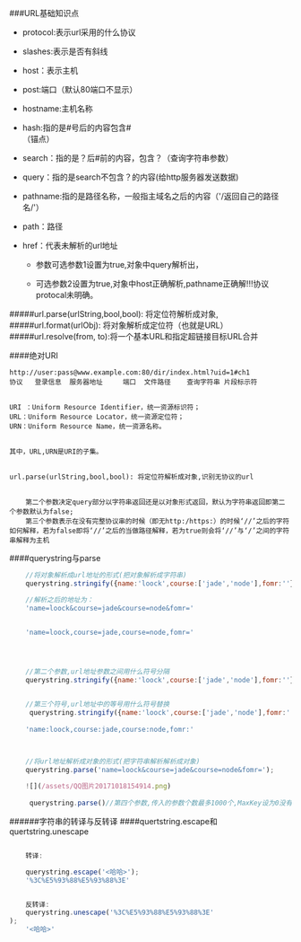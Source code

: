 ###URL基础知识点

* protocol:表示url采用的什么协议

* slashes:表示是否有斜线

* host：表示主机
    
* post:端口（默认80端口不显示）
    
* hostname:主机名称

* hash:指的是#号后的内容包含#<br>（锚点）

* search：指的是？后#前的内容，包含？（查询字符串参数）

* query：指的是search不包含？的内容(给http服务器发送数据)

* pathname:指的是路径名称，一般指主域名之后的内容（'/返回自己的路径名/'）

* path：路径

* href：代表未解析的url地址

    * 参数可选参数1设置为true,对象中query解析出，
        
    * 可选参数2设置为true,对象中host正确解析,pathname正确解!!!协议protocal未明确。
  
#####url.parse(urlString,bool,bool): 将定位符解析成对象,
#####url.format(urlObj): 将对象解析成定位符（也就是URL）
#####url.resolve(from, to):将一个基本URL和指定超链接目标URL合并


####绝对URI

    http://user:pass@www.example.com:80/dir/index.html?uid=1#ch1
    协议   登录信息  服务器地址     端口  文件路径    查询字符串 片段标示符

    
    URI ：Uniform Resource Identifier，统一资源标识符；
    URL：Uniform Resource Locator，统一资源定位符；
    URN：Uniform Resource Name，统一资源名称。


    其中，URL,URN是URI的子集。


    url.parse(urlString,bool,bool): 将定位符解析成对象,识别无协议的url


        第二个参数决定query部分以字符串返回还是以对象形式返回，默认为字符串返回即第二个参数默认为false;
        第三个参数表示在没有完整协议串的时候（即无http:/https:）的时候‘//’之后的字符如何解释，若为false即将‘//’之后的当做路径解释，若为true则会将‘//’与‘/’之间的字符串解释为主机





####querystring与parse

```js
    //将对象解析成url地址的形式(把对象解析成字符串)
    querystring.stringify({name:'loock',course:['jade','node'],fomr:''});

    //解析之后的地址为：
    'name=loock&course=jade&course=node&fomr='


    'name=loock,course=jade,course=node,fomr='




    //第二个参数,url地址参数之间用什么符号分隔
    querystring.stringify({name:'loock',course:['jade','node'],fomr:''},',');


    //第三个符号,url地址中的等号用什么符号替换
     querystring.stringify({name:'loock',course:['jade','node'],fomr:''},',',':')
    
    'name:loock,course:jade,course:node,fomr:'



    //将url地址解析成对象的形式(把字符串解析解析成对象)
    querystring.parse('name=loock&course=jade&course=node&fomr=');
    
    ![](/assets/QQ图片20171018154914.png)
    
     querystring.parse()//第四个参数,传入的参数个数最多1000个,MaxKey设为0没有限制
```

######字符串的转译与反转译
####quertstring.escape和quertstring.unescape

```js

    转译:

    querystring.escape('<哈哈>');
    '%3C%E5%93%88%E5%93%88%3E'


    反转译:
    querystring.unescape('%3C%E5%93%88%E5%93%88%3E');
    '<哈哈>'

```



